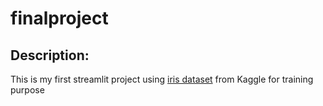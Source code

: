 # finalproject

## Description:
This is my first streamlit project using [iris dataset](https://www.kaggle.com/datasets/arshid/iris-flower-dataset) from Kaggle for training purpose
